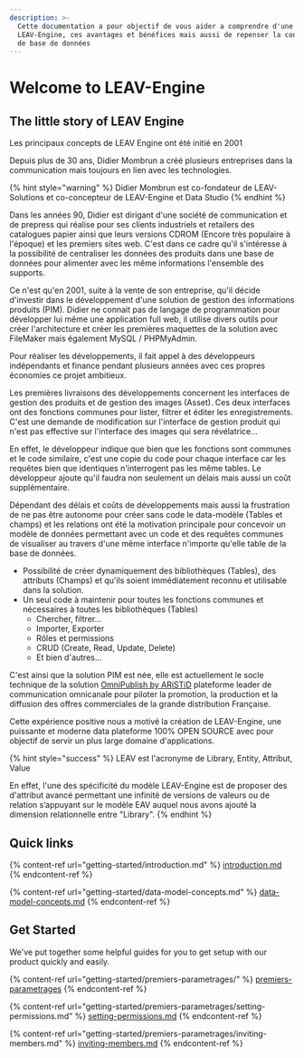 ```yaml
---
description: >-
  Cette documentation a pour objectif de vous aider a comprendre d'une part
  LEAV-Engine, ces avantages et bénéfices mais aussi de repenser la conception
  de base de données
---
```


# Welcome to LEAV-Engine



## The little story of LEAV Engine

Les principaux concepts de LEAV Engine ont été initié en 2001

Depuis plus de 30 ans, Didier Mombrun a créé plusieurs entreprises dans la communication mais toujours en lien avec les technologies.

{% hint style="warning" %}
Didier Mombrun est co-fondateur de LEAV-Solutions et co-concepteur de LEAV-Engine et Data Studio
{% endhint %}

Dans les années 90, Didier est dirigant d'une société de communication et de prepress qui réalise pour ses clients industriels et retailers des catalogues papier ainsi que leurs versions CDROM (Encore très populaire à l'époque) et les premiers sites web. C'est dans ce cadre qu'il s'intéresse à la possibilité de centraliser les données des produits dans une base de données pour alimenter avec les même informations l'ensemble des supports.

Ce n'est qu'en 2001, suite à la vente de son entreprise, qu'il décide d'investir dans le développement d'une solution de gestion des informations produits (PIM). Didier ne connait pas de langage de programmation pour développer lui même une application full web, il utilise divers outils pour créer l'architecture et créer les premières maquettes de la solution avec FileMaker mais également MySQL / PHPMyAdmin.&#x20;

Pour réaliser les développements, il fait appel à des développeurs indépendants et finance pendant plusieurs années avec ces propres économies ce projet ambitieux.

Les premières livraisons des développements concernent les interfaces de gestion des produits et de gestion des images (Asset). Ces deux interfaces ont des fonctions communes pour lister, filtrer et éditer les enregistrements. C'est une demande de modification sur l'interface de gestion produit qui n'est pas effective sur l'interface des images qui sera révélatrice...

En effet, le développeur indique que bien que les fonctions sont communes et le code similaire, c'est une copie du code pour chaque interface car les requêtes bien que identiques n'interrogent pas les même tables. Le développeur ajoute qu'il faudra non seulement un délais mais aussi un coût supplémentaire.

Dépendant des délais et coûts de développements mais aussi la frustration de ne pas être autonome pour créer sans code le data-modèle (Tables et champs) et les relations ont été la motivation principale pour concevoir un modèle de données permettant avec un code et des requêtes communes de visualiser au travers d'une même interface n'importe qu'elle table de la base de données.

* Possibilité de créer dynamiquement des bibliothèques (Tables), des attributs (Champs) et qu'ils soient immédiatement reconnu et utilisable dans la solution.
* Un seul code à maintenir pour toutes les fonctions communes et nécessaires à toutes les bibliothèques (Tables)
  * Chercher, filtrer...
  * Importer, Exporter
  * Rôles et permissions
  * CRUD (Create, Read, Update, Delete)
  * Et bien d'autres...

C'est ainsi que la solution PIM est née, elle est actuellement le socle technique de la solution [OmniPublish by ARiSTiD](https://www.aristid.com/cacom-produits-omnipublish/) plateforme leader de communication omnicanale pour piloter la promotion, la production et la diffusion des offres commerciales de la grande distribution Française.

Cette expérience positive nous a motivé la création de LEAV-Engine, une puissante et moderne data plateforme 100% OPEN SOURCE avec pour objectif de servir un plus large domaine d'applications.

{% hint style="success" %}
LEAV est l'acronyme de Library, Entity, Attribut, Value

En effet, l'une des spécificité du modèle LEAV-Engine est de proposer des d'attribut avancé permettant une infinité de versions de valeurs ou de relation s’appuyant sur le modèle EAV auquel nous avons ajouté la dimension relationnelle entre "Library".
{% endhint %}



## Quick links

{% content-ref url="getting-started/introduction.md" %}
[introduction.md](getting-started/introduction.md)
{% endcontent-ref %}

{% content-ref url="getting-started/data-model-concepts.md" %}
[data-model-concepts.md](getting-started/data-model-concepts.md)
{% endcontent-ref %}

## Get Started

We've put together some helpful guides for you to get setup with our product quickly and easily.

{% content-ref url="getting-started/premiers-parametrages/" %}
[premiers-parametrages](getting-started/premiers-parametrages/)
{% endcontent-ref %}

{% content-ref url="getting-started/premiers-parametrages/setting-permissions.md" %}
[setting-permissions.md](getting-started/premiers-parametrages/setting-permissions.md)
{% endcontent-ref %}

{% content-ref url="getting-started/premiers-parametrages/inviting-members.md" %}
[inviting-members.md](getting-started/premiers-parametrages/inviting-members.md)
{% endcontent-ref %}
